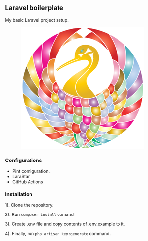 ## Laravel boilerplate
My basic Laravel project setup.

<p align="center"><a href="https://laravel.com" target="_blank"><img src="https://github.com/Lakshan-Madushanka/secure-bird/blob/main/public/images/favicon.svg" width="400" alt="Laravel Logo"></a></p>

### Configurations

- Pint configuration.
- LaraStan
- GitHub Actions

### Installation

1). Clone the repository.

2). Run ```composer install``` comand

3). Create .env file and copy contents of .env.example to it.

4). Finally, run ```php artisan key:generate``` command.
